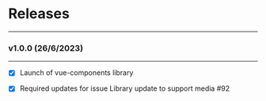# Releases

---


### v1.0.0 (26/6/2023)

---

- [x] Launch of vue-components library

- [x] Required updates for issue Library update to support media #92